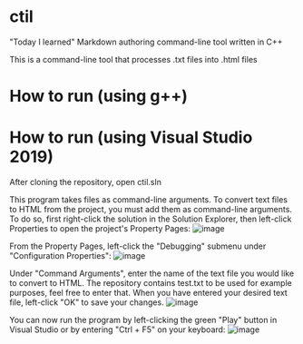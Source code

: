 # ctil

"Today I learned" Markdown authoring command-line tool written in C++

This is a command-line tool that processes .txt files into .html files

# How to run (using g++)

# How to run (using Visual Studio 2019)

After cloning the repository, open ctil.sln

This program takes files as command-line arguments.
To convert text files to HTML from the project, you must add them as command-line arguments.
To do so, first right-click the solution in the Solution Explorer, then left-click Properties to open the project's Property Pages:
![image](https://github.com/rjwignar/ctil/assets/78163326/a819e390-c5dc-43bc-b633-110f2c8aaa79)

From the Property Pages, left-click the "Debugging" submenu under "Configuration Properties":
![image](https://github.com/rjwignar/ctil/assets/78163326/a31bac36-ebab-4c65-a88a-3a70f3bf0aca)

Under "Command Arguments", enter the name of the text file you would like to convert to HTML.
The repository contains test.txt to be used for example purposes, feel free to enter that.
When you have entered your desired text file, left-click "OK" to save your changes.
![image](https://github.com/rjwignar/ctil/assets/78163326/231dff5c-acc0-47fe-a8a4-33564bb4f89e)

You can now run the program by left-clicking the green "Play" button in Visual Studio or by entering "Ctrl + F5" on your keyboard:
![image](https://github.com/rjwignar/ctil/assets/78163326/8f8b34d0-d4ef-4d8a-a402-e136ba074800)
